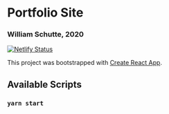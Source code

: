 # Portfolio Site
### William Schutte, 2020
[![Netlify Status](https://api.netlify.com/api/v1/badges/6ff9ea05-f187-49c1-8f4f-110e56d315db/deploy-status)](https://app.netlify.com/sites/quirky-easley-9035df/deploys)

This project was bootstrapped with [Create React App](https://github.com/facebook/create-react-app).

## Available Scripts
### `yarn start`
